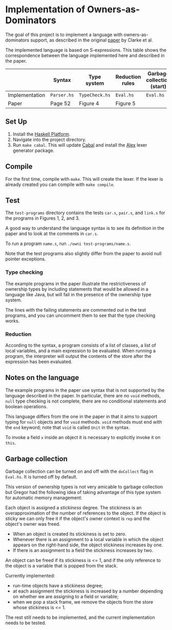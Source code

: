 # Implementation of Owners-as-Dominators

The goal of this project is to implement a language with owners-as-dominators support,
as described in the original [paper](http://citeseerx.ist.psu.edu/viewdoc/summary?doi=10.1.1.23.2115) by Clarke et al.

The implemented language is based on S-expressions.
This table shows the correspondence between the language implemented here and described in the paper.

|                | Syntax      | Type system    | Reduction rules | Garbage collection (start) |
|----------------|-------------|----------------|-----------------|----------------------------|
| Implementation | `Parser.hs` | `TypeCheck.hs` | `Eval.hs`       | `Eval.hs`                  |
| Paper          | Page 52     | Figure 4       | Figure 5        |                            |

## Set Up
1. Install the [Haskell Platform](https://www.haskell.org/platform/).
2. Navigate into the project directory.
3. Run `make cabal`. This will update [Cabal](https://www.haskell.org/cabal/) and install the
   [Alex](https://www.haskell.org/alex/) lexer generator package.

## Compile
For the first time, compile with `make`. This will create the lexer.
If the lexer is already created you can compile with `make compile`.

## Test
The `test-programs` directory contains the tests `car.s`, `pair.s`, and `link.s`
  for the programs in Figures 1, 2, and 3.

A good way to understand the language syntax is to see its definition
in the paper and to look at the comments in `car.s`.

To run a program `name.s`, run `./owni test-programs/name.s`.

Note that the test programs also slightly differ from the paper to avoid null pointer exceptions.

### Type checking
The example programs in the paper illustrate the restrictiveness of ownership types
by including statements that would be allowed in a language like Java, but will
fail in the presence of the ownership type system.

The lines with the failing statements are commented out in the test programs, and you can uncomment them
to see that the type checking works.

### Reduction
According to the syntax, a program consists of a list of classes, a list of local variables,
and a main expression to be evaluated.
When running a program, the interpreter will output the contents of the store after
the expression has been evaluated.

## Notes on the language
The example programs in the paper use syntax that is not supported by the language
described in the paper. In particular, there are no `void` methods, `null` type checking is not complete,
there are no conditional statements and boolean operations.

This language differs from the one in the paper in that it aims to support typing for `null` objects
and for `void` methods.
`void` methods must end with the `end` keyword; note that `void` is called `Unit` in the syntax.

To invoke a field `x` inside an object it is necessary to explicitly invoke it on `this`.

## Garbage collection
Garbage collection can be turned on and off with the `doCollect` flag in `Eval.hs`.
It is turned off by default.

This version of ownership types is not very amicable to garbage collection but
Gregor had the following idea of taking advantage of this type system for automatic
memory management:

Each object is assigned a _stickiness_ degree. The stickiness is an overapproximation of the number
 of references to the object. 
If the object is sticky we can only free it if the object's
owner context is `rep` and the object's owner was freed.

- When an object is created its stickiness is set to zero.
- Whenever there is an assignment to a local variable in which the object appears
  on the right-hand side, the object stickiness increases by one.
- If there is an assignment to a field the stickiness increases by two.

An object can be freed if its stickiness is <= 1, and if the only reference to the object is a variable
that is popped from the stack. 

Currently implemented:
- run-time objects have a stickiness degree;
- at each assignment the stickiness is increased by a number depending on
  whether we are assigning to a field or variable;
- when we pop a stack frame, we remove the objects from the store whose stickiness is <= 1.

The rest still needs to be implemented, and the current implementation needs to be tested.
